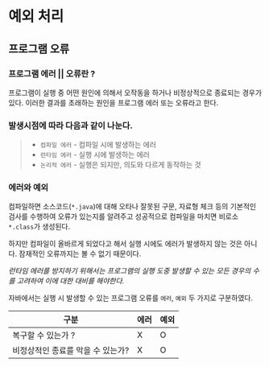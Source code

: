 # 예외 처리

## 프로그램 오류



### 프로그램 에러 || 오류란 ?

프로그램이 실행 중 어떤 원인에 의해서 오작동을 하거나 비정상적으로 종료되는 경우가 있다. 이러한 결과를 초래하는 원인을 프로그램 에러 또는 오류라고 한다.

### 발생시점에 따라 다음과 같이 나눈다. 

> * `컴파일 에러` - 컴파일 시에 발생하는 에러
> * `런타임 에러` - 실행 시에 발생하는 에러
> * `논리적 에러` - 실행은 되지만, 의도와 다르게 동작하는 것



### 에러와 예외

컴파일하면 소스코드(`*.java`)에 대해 오타나 잘못된 구문, 자료형 체크 등의 기본적인 검사를 수행하여 오류가 있는지를 알려주고 성공적으로 컴파일을 마치면 비로소 `*.class`가 생성된다.

하지만 컴파일이 올바르게 되었다고 해서 실행 시에도 에러가 발생하지 않는 것은 아니다. 잠재적인 오류까지는 볼 수 없기 때문이다.

*런타임 에러를 방지하기 위해서는 프로그램의 실행 도중 발생할 수 있는 모든 경우의 수를 고려하여 이에 대한 대비를 해야한다.* 

자바에서는 실행 시 발생할 수 있는 프로그램 오류를 `에러`, `예외` 두 가지로 구분하였다.

| 구분                              | 에러 | 예외 |
| --------------------------------- | ---- | ---- |
| 복구할 수 있는가 ?                | X    | O    |
| 비정상적인 종료를 막을 수 있는가? | X    | O    |

